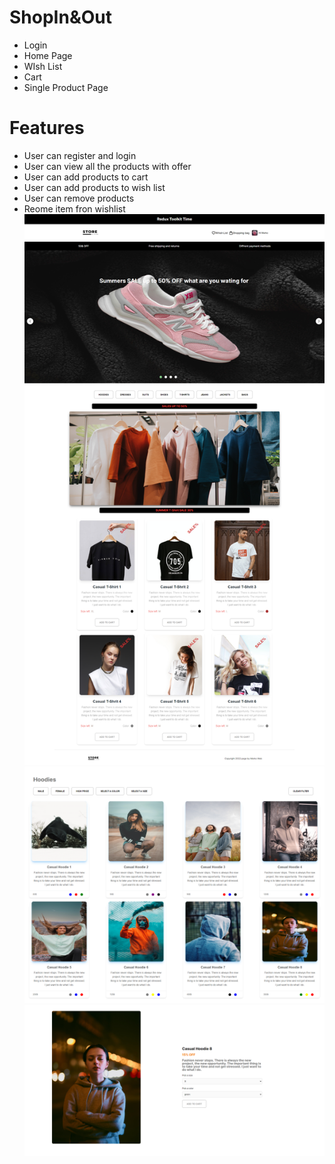 # ShopIn&Out
  - Login
  - Home Page
  - WIsh List
  - Cart
  - Single Product Page
# Features
- User can register and login
- User can view all the products with offer
- User can add products to cart
- User can add products to wish list
- User can remove products
- Reome item fron wishlist
![image](src/assets/images/frontPage.png)
![image](src/assets/images/filterSections.png)
![image](src/assets/images/singleProductPage.png)
